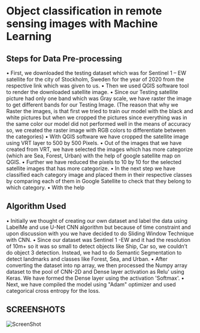 # Object classification in remote sensing images with Machine Learning

## Steps for Data Pre-processing
• First, we downloaded the testing dataset which was for Sentinel 1 – EW satellite for the city of Stockholm, Sweden for the year of 2020 from the respective link which was given to us.
• Then we used QGIS software tool to render the downloaded satellite image.
• Since our Testing satellite picture had only one band which was Gray scale, we have raster the image to get different bands for our Testing Image. (The reason that why we Raster the images, is that first we tried to train our model with the black and white pictures but when we cropped the pictures since everything was in the same color our model did not performed well in the means of accuracy so, we created the raster image with RGB colors to differentiate between the categories)
• With QGIS software we have cropped the satellite image using VRT layer to 500 by 500 Pixels.
• Out of the images that we have created from VRT, we have selected the images which has more categorize (which are Sea, Forest, Urban) with the help of google satellite map on QGIS.
• Further we have reduced the pixels to 10 by 10 for the selected satellite images that has more categorize.
• In the next step we have classified each category image and placed them in their respective classes by comparing each of them in Google Satellite to check that they belong to which category.
• With the help

## Algorithm Used
• Initially we thought of creating our own dataset and label the data using LabelMe and use U-Net CNN algorithm but because of time constraint and upon discussion with you we have decided to do Sliding Window Technique with CNN.
• Since our dataset was Sentinel 1 -EW and it had the resolution of 10m+ so it was so small to detect objects like Ship, Car so, we couldn’t do object
3
detection. Instead, we had to do Semantic Segmentation to detect landmarks and classes like Forest, Sea, and Urban.
• After converting the dataset into np array, we then processed the Numpy array dataset to the pool of CNN-2D and Dense layer activation as Relu' using Keras. We have formed the Dense layer using the activation 'Softmax'.
• Next, we have compiled the model using "Adam" optimizer and used categorical cross entropy for the loss.

## SCREENSHOTS

![ScreenShot](https://raw.github.com/sudeeppereje/ML-645-project/master/screenshots/Testimage.jpg)
